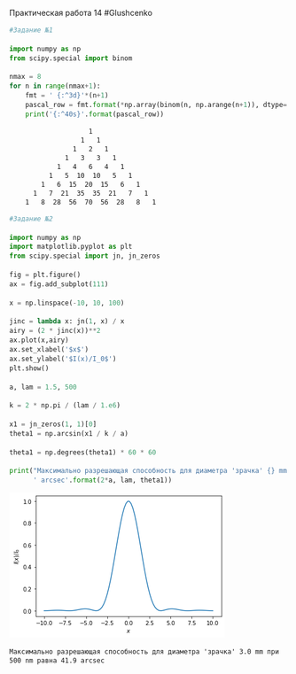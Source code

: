 Практическая работа 14 #Glushcenko

```python
#Задание №1

import numpy as np
from scipy.special import binom

nmax = 8
for n in range(nmax+1):
    fmt = ' {:^3d}'*(n+1)
    pascal_row = fmt.format(*np.array(binom(n, np.arange(n+1)), dtype='i4'))
    print('{:^40s}'.format(pascal_row))
```

                        1                   
                      1   1                 
                    1   2   1               
                  1   3   3   1             
                1   4   6   4   1           
              1   5  10  10   5   1         
            1   6  15  20  15   6   1       
          1   7  21  35  35  21   7   1     
        1   8  28  56  70  56  28   8   1   
    


```python
#Задание №2

import numpy as np
import matplotlib.pyplot as plt
from scipy.special import jn, jn_zeros

fig = plt.figure()
ax = fig.add_subplot(111)

x = np.linspace(-10, 10, 100)

jinc = lambda x: jn(1, x) / x
airy = (2 * jinc(x))**2
ax.plot(x,airy)
ax.set_xlabel('$x$')
ax.set_ylabel('$I(x)/I_0$')
plt.show()

a, lam = 1.5, 500

k = 2 * np.pi / (lam / 1.e6)

x1 = jn_zeros(1, 1)[0]
theta1 = np.arcsin(x1 / k / a)

theta1 = np.degrees(theta1) * 60 * 60

print("Максимально разрешающая способность для диаметра 'зрачка' {} mm при {} nm равна {:.1f}"
      ' arcsec'.format(2*a, lam, theta1))
```


    
![png](output_1_0.png)
    


    Максимально разрешающая способность для диаметра 'зрачка' 3.0 mm при 500 nm равна 41.9 arcsec
    


```python

```
